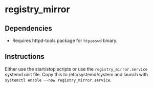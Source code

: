 # registry_mirror

## Dependencies
- Requires httpd-tools package for `htpasswd` binary.

## Instructions
Either use the start/stop scripts or use the `registry_mirror.service` systemd unit file.  Copy this to /etc/systemd/system and launch with `systemctl enable --now registry_mirror.service`.
